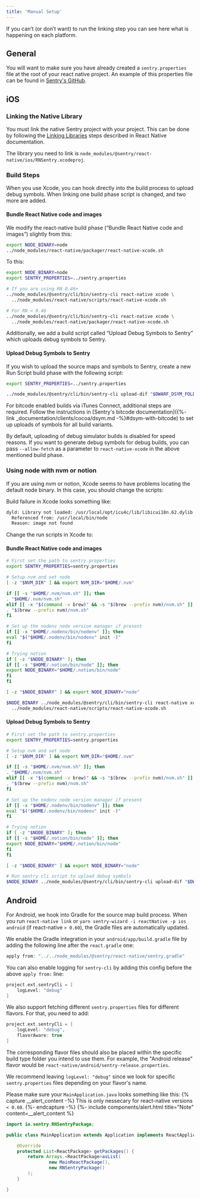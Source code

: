 ```yaml
---
title: 'Manual Setup'
---
```


If you can’t (or don’t want) to run the linking step you can see here what is happening on each platform.

## General

You will want to make sure you have already created a `sentry.properties` file at the root of your react native project.  An example of this properties file can be found in 
 [Sentry's GitHub](https://github.com/getsentry/examples/blob/master/react-native/sentry.properties).

## iOS

### Linking the Native Library

You must link the native Sentry project with your project.  This can be done by following the [Linking Libraries](https://facebook.github.io/react-native/docs/linking-libraries-ios.html) steps described in React Native documentation.

The library you need to link is `node_modules/@sentry/react-native/ios/RNSentry.xcodeproj`.

### Build Steps

When you use Xcode, you can hook directly into the build process to upload debug symbols. When linking one build phase script is changed, and two more are added.

#### Bundle React Native code and images

We modify the react-native build phase (“Bundle React Native code and images”) slightly from this:

```bash
export NODE_BINARY=node
../node_modules/react-native/packager/react-native-xcode.sh
```

To this:

```bash
export NODE_BINARY=node
export SENTRY_PROPERTIES=../sentry.properties

# If you are using RN 0.46+
../node_modules/@sentry/cli/bin/sentry-cli react-native xcode \
  ../node_modules/react-native/scripts/react-native-xcode.sh

# For RN < 0.46
../node_modules/@sentry/cli/bin/sentry-cli react-native xcode \
  ../node_modules/react-native/packager/react-native-xcode.sh
```

Additionally, we add a build script called “Upload Debug Symbols to Sentry” which uploads debug symbols to Sentry.

#### Upload Debug Symbols to Sentry

If you wish to upload the source maps and symbols to Sentry, create a new Run Script build phase with the following script:

```bash
export SENTRY_PROPERTIES=../sentry.properties

../node_modules/@sentry/cli/bin/sentry-cli upload-dif "$DWARF_DSYM_FOLDER_PATH"
``` 

For bitcode enabled builds via iTunes Connect, additional steps are required.
Follow the instructions in [Sentry's bitcode documentation]({%- link
_documentation/clients/cocoa/dsym.md -%}#dsym-with-bitcode) to set up uploads of
symbols for all build variants.

By default, uploading of debug simulator builds is disabled for speed reasons. If you want to generate debug symbols for debug builds, you can pass `--allow-fetch` as a parameter to `react-native-xcode` in the above mentioned build phase.

### Using node with nvm or notion

If you are using nvm or notion, Xcode seems to have problems locating the default node binary. In this case, you should change the scripts:

Build failure in Xcode looks something like:

```bash
dyld: Library not loaded: /usr/local/opt/icu4c/lib/libicui18n.62.dylib
  Referenced from: /usr/local/bin/node
  Reason: image not found
```

Change the run scripts in Xcode to:

#### Bundle React Native code and images

```bash
# First set the path to sentry.properties
export SENTRY_PROPERTIES=sentry.properties

# Setup nvm and set node
[ -z "$NVM_DIR" ] && export NVM_DIR="$HOME/.nvm"

if [[ -s "$HOME/.nvm/nvm.sh" ]]; then
. "$HOME/.nvm/nvm.sh"
elif [[ -x "$(command -v brew)" && -s "$(brew --prefix nvm)/nvm.sh" ]]; then
. "$(brew --prefix nvm)/nvm.sh"
fi

# Set up the nodenv node version manager if present
if [[ -x "$HOME/.nodenv/bin/nodenv" ]]; then
eval "$("$HOME/.nodenv/bin/nodenv" init -)"
fi

# Trying notion
if [ -z "$NODE_BINARY" ]; then
if [[ -s "$HOME/.notion/bin/node" ]]; then
export NODE_BINARY="$HOME/.notion/bin/node"
fi
fi

[ -z "$NODE_BINARY" ] && export NODE_BINARY="node"

$NODE_BINARY ../node_modules/@sentry/cli/bin/sentry-cli react-native xcode \
  ../node_modules/react-native/scripts/react-native-xcode.sh
```

#### Upload Debug Symbols to Sentry

```bash
# First set the path to sentry.properties
export SENTRY_PROPERTIES=sentry.properties

# Setup nvm and set node
[ -z "$NVM_DIR" ] && export NVM_DIR="$HOME/.nvm"

if [[ -s "$HOME/.nvm/nvm.sh" ]]; then
. "$HOME/.nvm/nvm.sh"
elif [[ -x "$(command -v brew)" && -s "$(brew --prefix nvm)/nvm.sh" ]]; then
. "$(brew --prefix nvm)/nvm.sh"
fi

# Set up the nodenv node version manager if present
if [[ -x "$HOME/.nodenv/bin/nodenv" ]]; then
eval "$("$HOME/.nodenv/bin/nodenv" init -)"
fi

# Trying notion
if [ -z "$NODE_BINARY" ]; then
if [[ -s "$HOME/.notion/bin/node" ]]; then
export NODE_BINARY="$HOME/.notion/bin/node"
fi
fi

[ -z "$NODE_BINARY" ] && export NODE_BINARY="node"

# Run sentry cli script to upload debug symbols
$NODE_BINARY ../node_modules/@sentry/cli/bin/sentry-cli upload-dif "$DWARF_DSYM_FOLDER_PATH"
```

## Android

For Android, we hook into Gradle for the source map build process. When you run `react-native link` or `yarn sentry-wizard -i reactNative -p ios android` (if react-native `> 0.60`), the Gradle files are automatically updated.

We enable the Gradle integration in your `android/app/build.gradle` file by adding the following line after the `react.gradle` one:

```gradle
apply from: "../../node_modules/@sentry/react-native/sentry.gradle"
```

You can also enable logging for `sentry-cli` by adding this config before the above `apply from:` line:

```gradle
project.ext.sentryCli = [
    logLevel: "debug"
]
```

We also support fetching different `sentry.properties` files for different flavors. For that, you need to add:

```gradle
project.ext.sentryCli = [
    logLevel: "debug",
    flavorAware: true
]
```

The corresponding flavor files should also be placed within the specific build type folder you intend to use them.  For example, the "Android release" flavor would be `react-native/android/sentry-release.properties`.

We recommend leaving `logLevel: "debug"` since we look for specific `sentry.properties` files depending on your flavor's name.

Please make sure your `MainApplication.java` looks something like this:
{% capture __alert_content -%}
This is only nessecary for react-native versions `< 0.60`.
{%- endcapture -%}
{%- include components/alert.html
  title="Note"
  content=__alert_content
%}

```java
import io.sentry.RNSentryPackage;

public class MainApplication extends Application implements ReactApplication {

    @Override
    protected List<ReactPackage> getPackages() {
        return Arrays.<ReactPackage>asList(
                new MainReactPackage(),
                new RNSentryPackage()
        );
    }

}
```
